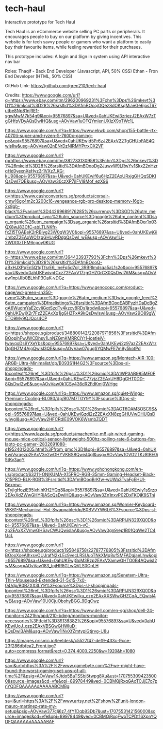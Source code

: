# tech-haul
Interactive prototype for Tech Haul

Tech Haul is an eCommerce website selling PC parts or peripherals. It encourages people to buy on our platform by giving incentives. This website is for tech savvy people or gamers who want a platform to easily buy their favourite items, while feeling rewarded for their purchases. 

This prototype includes:
A login and Sign in system using API
interactive nav bar

Roles:
Thaqif - Back End Developer (Javascript, API, 50% CSS)
Ethan - Fron End Developer (HTML, 50% CSS)

GitHub Link: https://github.com/gren210/tech-haul

Credits:
https://www.google.com/url?q=https://www.ebay.com/itm/296200969231%3Fchn%3Dps%26mkevt%3D1%26mkcid%3D28%26srsltid%3DAfmBOoojOQezSdOKsqMiaeGe6josT67utbe8Np81njRE1-sgwMwM7k54g9I&opi=95576897&sa=U&ved=0ahUKEwi3zriezJ2EAxW7zTgGHfpVDyAQsDwIHQ&usg=AOvVaw1uOFQYmlenUXIzX9oTWc1L

https://www.google.com/url?q=https://www.ekwb.com/shop/155-battle-rtx-4070ti-super-amd-ryzen-5-7600x-gaming-pc&opi=95576897&sa=U&ved=0ahUKEwjd5Pr6zJ2EAxV22TgGHUbFAE4QwisIIw&usg=AOvVaw02nENrDzNIRMYPtrxCX2VF

https://www.google.com/url?q=https://www.ebay.com/itm/382733130958%3Fchn%3Dps%26mkevt%3D1%26mkcid%3D28%26srsltid%3DAfmBOooDg2JuwvW9LRwYv1Skx22nHzrqHd0yexnXeHyz3r1VXz7_KG-kU98&opi=95576897&sa=U&ved=0ahUKEwif6u6HzZ2EAxURxjgGHQqSDKIQsDwI7QE&usg=AOvVaw30czXP7jIFVI8Mof_ezX96

https://www.google.com/url?q=https://www.cashconverters.sg/products/corsair-cmw16gx4m2c3200c16-vengeance-rgb-pro-desktop-memory-16gb-2x8gb-black%3Fvariant%3D44269689176285%26currency%3DSGD%26utm_medium%3Dproduct_sync%26utm_source%3Dgoogle%26utm_content%3Dsag_organic%26utm_campaign%3Dsag_organic%26srsltid%3DAfmBOor1o03QX8wJ83CfC-abLTLNKfr-fxZI5TGAEeK2rRBlyg23W0qW3V0&opi=95576897&sa=U&ved=0ahUKEwjGiJmbzZ2EAxWO1zgGHUvRDdgQsDwI_wE&usg=AOvVaw1Li-2WDGlzTFM6npoy0KUG

https://www.google.com/url?q=https://www.ebay.com/itm/364433937793%3Fchn%3Dps%26mkevt%3D1%26mkcid%3D28%26srsltid%3DAfmBOooQ-aBxHJXPqEn5Q1qTfsrE6_IneFq5d7ojl_3RBRlmdsqa5aL1s2o&opi=95576897&sa=U&ved=0ahUKEwivptCxzZ2EAxV17zgGHZOrCX0QsDwI7AM&usg=AOvVaw1npiJIb0BLhhP3OaK-vDGz

https://www.google.com/url?q=https://www.genocopc.com/product-page/wd-green-sn350-nvme%3Futm_source%3Dgoogle%26utm_medium%3Dwix_google_feed%26utm_campaign%3Dfreelistings%26srsltid%3DAfmBOoqEABPyzHDaDcBgZqA6WudmYaE2cvliGqtSzdTy4kzcv8RDs1jrodw&opi=95576897&sa=U&ved=0ahUKEwjX2r7FzZ2EAxXq1jgGHZFxA9kQsDwIswI&usg=AOvVaw29O89gW5TO9My9QJQcs4CP

https://www.google.com/url?q=https://shopee.sg/product/348800142/22087971856%3Fsrsltid%3DAfmBOopihFwJWCDhsv1LnNZGmKMRRCiYr1-icetIeiV-lwavqoDs9YXeYbs&opi=95576897&sa=U&ved=0ahUKEwj2z97azZ2EAxWrzDgGHZM4AjgQwisI3QE&usg=AOvVaw07gugSYQMwFE7m9y5kotPd

https://www.google.com/url?q=https://www.amazon.sg/Montech-AIR-100-ARGB-Ultra-Minimalist/dp/B093S1H4G2%3Fsource%3Dps-sl-shoppingads-lpcontext%26ref_%3Dfplfs%26psc%3D1%26smid%3DA1WP3AB985ME0F&opi=95576897&sa=U&ved=0ahUKEwiC77zjzZ2EAxUH8DgGHT0DD-8QsDwI2wE&usg=AOvVaw0k1CSy436dR2FdKmj0WHge

https://www.google.com/url?q=https://www.amazon.sg/quiet-Wings-Premium-Cooling-BL080/dp/B07M7TGY9Y%3Fsource%3Dps-sl-shoppingads-lpcontext%26ref_%3Dfplfs%26psc%3D1%26smid%3DACT6OAM3OSC9S&opi=95576897&sa=U&ved=0ahUKEwiGzdj2zZ2EAxXN8zgGHUVwDHUQsDwIwgI&usg=AOvVaw2HFCRdlE09VOK6WsmbZQDT

https://www.google.com/url?q=https://www.lazada.sg/products/machenike-m6-air-wired-gaming-mouse-mice-optical-sensor-lightweight-500hz-polling-rate-6-buttons-for-lapto-pc-gamer-i2832691088-s19524013005.html%3Ffrom_gmc%3D1&opi=95576897&sa=U&ved=0ahUKEwiVsrqezp2EAxV3e2wGHYVKBS8QwisI4gI&usg=AOvVaw1OVO2TKz8tBE0i5tKv3aqY

https://www.google.com/url?q=https://www.yohohongkong.com/en-us/product/63211-ONIKUMA-X15PRO-RGB-35mm-Gaming-Headset-Black-X15PRO-BLK-RGB%3Fsrsltid%3DAfmBOoqBrKfw-wUWa3TvaFgEHUl-Bexmw-yTyjIgHoziE95lxhlhKH2YQq8&opi=95576897&sa=U&ved=0ahUKEwiy1sSrzp2EAxXdZWwGHYRjAScQsDwIHQ&usg=AOvVaw3Zn1nxvP02DxFKOjK9STni

https://www.google.com/url?q=https://www.amazon.sg/Womier-Keyboard-WK61-Mechanical-Hot-Swappable/dp/B0BVVYW6L6%3Fsource%3Dps-sl-shoppingads-lpcontext%26ref_%3Dfplfs%26psc%3D1%26smid%3DARPIJN329XQ0D&opi=95576897&sa=U&ved=0ahUKEwin-vC-zp2EAxXZVmwGHSayCWUQwisIaA&usg=AOvVaw0gn9rep1B01QqWe2TC4UcL

https://www.google.com/url?q=https://shopee.sg/product/195849758/22787776805%3Fsrsltid%3DAfmBOooXoeAIhxsvOUJrafN2xLEc9vecLRSUuoTNkXMq8ufSMFADqjaeLhw&opi=95576897&sa=U&ved=0ahUKEwjGoM3Rzp2EAxVXamwGHTO0B4AQwisI2wM&usg=AOvVaw183_tnjHR8GLwQVLS0CpLH

https://www.google.com/url?q=https://www.amazon.sg/Senetem-Ultra-Thin-Mousepad-Extended-31-5x15-7x0-04/dp/B0BZXX3LY9%3Fsource%3Dps-sl-shoppingads-lpcontext%26ref_%3Dfplfs%26psc%3D1%26smid%3DARPIJN329XQ0D&opi=95576897&sa=U&ved=0ahUKEwilku_czp2EAxXXSWwGHZCqA_EQwisI4wE&usg=AOvVaw10U0CjuObohyBGG_9DqCwz

https://www.google.com/url?q=https://www.dell.com/en-sg/shop/dell-24-monitor-s2421hn/apd/210-bdmg/monitors-monitor-accessories%3Ftfcid%3D39138382%26&opi=95576897&sa=U&ved=0ahUKEwiUoJ_ozp2EAxVBSGwGHWIuD-kQsDwI3AM&usg=AOvVaw1INvXfZmtypiGtjrvg-U8u

https://images.prismic.io/leetdesk/c5527f47-def9-433c-9cce-23f286dbfea2_Front.jpg?auto=compress,format&rect=0,374,4000,2250&w=1920&h=1080

https://www.google.com/url?sa=i&url=https%3A%2F%2Fwww.gamebyte.com%2Fwe-might-have-found-the-worst-gaming-set-ups-of-all-time%2F&psig=AOvVaw1KJtdo5BaTSSbj5twpg8Xu&ust=1707553094235000&source=images&cd=vfe&opi=89978449&ved=0CBMQjRxqGAoTCJjE7o7pnYQDFQAAAAAdAAAAABCMBg

https://www.google.com/url?sa=i&url=https%3A%2F%2Fwww.artsy.net%2Fshow%2Funit-london-mauro-martinez-rate-my-setup&psig=AOvVaw377clj6z7_4fY1Dqb83Db7&ust=1707553142156000&source=images&cd=vfe&opi=89978449&ved=0CBMQjRxqFwoTCPDt16XpnYQDFQAAAAAdAAAAABAF

